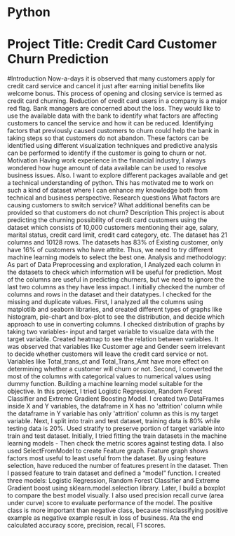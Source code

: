 # Python
# Project Title: Credit Card Customer Churn Prediction #
#Introduction
Now-a-days it is observed that many customers apply for credit card service and 
cancel it just after earning initial benefits like welcome bonus. This process of 
opening and closing service is termed as credit card churning. Reduction of credit 
card users in a company is a major red flag. Bank managers are concerned about 
the loss. They would like to use the available data with the bank to identify what 
factors are affecting customers to cancel the service and how it can be reduced. 
Identifying factors that previously caused customers to churn could help the bank 
in taking steps so that customers do not abandon. These factors can be identified 
using different visualization techniques and predictive analysis can be performed 
to identify if the customer is going to churn or not.
Motivation
Having work experience in the financial industry, I always wondered how huge 
amount of data available can be used to resolve business issues. Also. I want to 
explore different packages available and get a technical understanding of python. 
This has motivated me to work on such a kind of dataset where I can enhance my 
knowledge both from technical and business perspective. 
Research questions
What factors are causing customers to switch service? 
What additional benefits can be provided so that customers do not churn?
Description
This project is about predicting the churning possibility of credit card customers 
using the dataset which consists of 10,000 customers mentioning their age, 
salary, marital status, credit card limit, credit card category, etc. The dataset has 
21 columns and 10128 rows. The datasets has 83% of Existing customer, only 
have 16% of customers who have attrite. Thus, we need to try different machine 
learning models to select the best one.
Analysis and methodology:
As part of Data Preprocessing and exploration, I Analyzed each column in the 
datasets to check which information will be useful for prediction. Most of the 
columns are useful in predicting churners, but we need to ignore the last two 
columns as they have less impact.
I initially checked the number of columns and rows in the dataset and their 
datatypes. I checked for the missing and duplicate values. First, I analyzed all the 
columns using matplotlib and seaborn libraries, and created different types of 
graphs like histogram, pie-chart and box-plot to see the distribution, and decide 
which approach to use in converting columns. I checked distribution of graphs by 
taking two variables- input and target variable to visualize data with the target 
variable. Created heatmap to see the relation between variables.
It was observed that variables like Customer age and Gender seem irrelevant to 
decide whether customers will leave the credit card service or not. Variables like 
Total_trans_ct and Total_Trans_Amt have more effect on determining whether a 
customer will churn or not.
Second, I converted the most of the columns with categorical values to numerical 
values using dummy function.
Building a machine learning model suitable for the objective.
In this project, I tried Logistic Regression, Random Forest Classifier and Extreme 
Gradient Boosting Model. I created two DataFrames inside X and Y variables, the 
dataframe in X has no 'attrition' column while the dataframe in Y variable has only 
'attrition' column as this is my target variable. Next, I split into train and test
dataset, training data is 80% while testing data is 20%. Used stratify to
preserve portion of target variable into train and test dataset.
Initially, I tried fitting the train datasets in the machine learning models - Then 
check the metric scores against testing data. I also used SelectFromModel to 
create Feature graph. Feature graph shows factors most useful to least useful 
from the dataset. By using feature selection, have reduced the number of 
features present in the dataset. Then I passed feature to train dataset and defined 
a “model” function. I created three models: Logistic Regression, Random Forest 
Classifier and Extreme Gradient boost using sklearn.model.selection library. Later, 
I build a boxplot to compare the best model visually. 
I also used precision recall curve (area under curve) score to evaluate
performance of the model. The positive class is more important than negative 
class, because misclassifying positive example as negative example result in loss 
of business. Ata the end calculated accuracy score, precision, recall, F1 scores.
